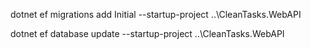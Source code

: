 ﻿dotnet ef migrations add Initial --startup-project ..\CleanTasks.WebAPI

dotnet ef database update --startup-project ..\CleanTasks.WebAPI